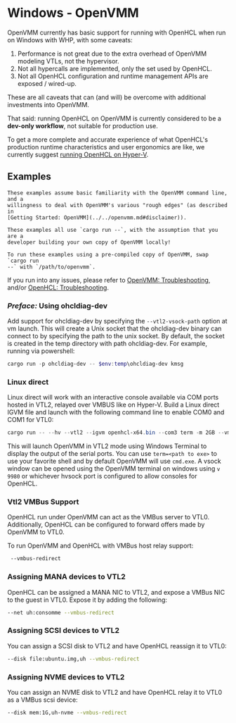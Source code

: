 # Windows - OpenVMM

OpenVMM currently has basic support for running with OpenHCL when run on Windows
with WHP, with some caveats:

1. Performance is not great due to the extra overhead of OpenVMM modeling VTLs,
   not the hypervisor.
2. Not all hypercalls are implemented, only the set used by OpenHCL.
3. Not all OpenHCL configuration and runtime management APIs are exposed / wired-up.

These are all caveats that can (and will) be overcome with additional
investments into OpenVMM.

That said: running OpenHCL on OpenVMM is currently considered to be a **dev-only
workflow**, not suitable for production use.

To get a more complete and accurate experience of what OpenHCL's production
runtime characteristics and user ergonomics are like, we currently suggest
[running OpenHCL on Hyper-V](./hyperv.md).

## Examples

```admonish warning
These examples assume basic familiarity with the OpenVMM command line, and a
willingness to deal with OpenVMM's various "rough edges" (as described in
[Getting Started: OpenVMM](../../openvmm.md#disclaimer)).
```

```admonish tip
These examples all use `cargo run --`, with the assumption that you are a
developer building your own copy of OpenVMM locally!

To run these examples using a pre-compiled copy of OpenVMM, swap `cargo run
--` with `/path/to/openvmm`.
```

If you run into any issues, please refer to
[OpenVMM: Troubleshooting](../../openvmm/troubleshooting.md), and/or
[OpenHCL: Troubleshooting](../troubleshooting.md).

### _Preface:_ Using ohcldiag-dev

Add support for ohcldiag-dev by specifying the `--vtl2-vsock-path` option at vm
launch. This will create a Unix socket that the ohcldiag-dev binary can connect to by
specifying the path to the unix socket. By default, the socket is created in the
temp directory with path ohcldiag-dev. For example, running via powershell:

```powershell
cargo run -p ohcldiag-dev -- $env:temp\ohcldiag-dev kmsg
```

### Linux direct

Linux direct will work with an interactive console available via COM ports
hosted in VTL2, relayed over VMBUS like on Hyper-V. Build a Linux direct IGVM
file and launch with the following command line to enable COM0 and COM1 for
VTL0:

```powershell
cargo run -- --hv --vtl2 --igvm openhcl-x64.bin --com3 term -m 2GB --vmbus-com1-serial term --vmbus-com2-serial term --vtl2-vsock-path $env:temp\ohcldiag-dev
```

This will launch OpenVMM in VTL2 mode using Windows Terminal to display the
output of the serial ports. You can use `term=<path to exe>` to use your
favorite shell and by default OpenVMM will use `cmd.exe`. A vsock window can be
opened using the OpenVMM terminal on windows using `v 9980` or whichever hvsock
port is configured to allow consoles for OpenHCL.

### Vtl2 VMBus Support

OpenHCL run under OpenVMM can act as the VMBus server to VTL0. Additionally,
OpenHCL can be configured to forward offers made by OpenVMM to VTL0.

To run OpenVMM and OpenHCL with VMBus host relay support:

```bash
 --vmbus-redirect
```

### Assigning MANA devices to VTL2

OpenHCL can be assigned a MANA NIC to VTL2, and expose a VMBus NIC to the
guest in VTL0. Expose it by adding the following:

```bash
--net uh:consomme --vmbus-redirect
```

### Assigning SCSI devices to VTL2

You can assign a SCSI disk to VTL2 and have OpenHCL reassign it to VTL0:

```bash
--disk file:ubuntu.img,uh --vmbus-redirect
```

### Assigning NVME devices to VTL2

You can assign an NVME disk to VTL2 and have OpenHCL relay it to VTL0 as a
VMBus scsi device:

```bash
--disk mem:1G,uh-nvme --vmbus-redirect
```
